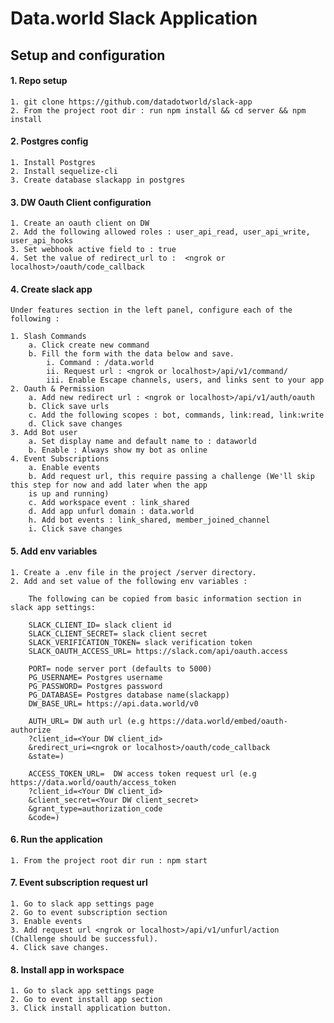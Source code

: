 # Data.world Slack Application

## Setup and configuration

#### 1. Repo setup
    1. git clone https://github.com/datadotworld/slack-app
    2. From the project root dir : run npm install && cd server && npm install

#### 2. Postgres config 
    1. Install Postgres
    2. Install sequelize-cli
    3. Create database slackapp in postgres

#### 3. DW Oauth Client configuration
    1. Create an oauth client on DW
    2. Add the following allowed roles : user_api_read, user_api_write, user_api_hooks
    3. Set webhook active field to : true
    4. Set the value of redirect_url to :  <ngrok or localhost>/oauth/code_callback

#### 4. Create slack app

    Under features section in the left panel, configure each of the following :
     
    1. Slash Commands 
        a. Click create new command 
        b. Fill the form with the data below and save.
            i. Command : /data.world
            ii. Request url : <ngrok or localhost>/api/v1/command/
            iii. Enable Escape channels, users, and links sent to your app 
    2. Oauth & Permission 
        a. Add new redirect url : <ngrok or localhost>/api/v1/auth/oauth
        b. Click save urls
        c. Add the following scopes : bot, commands, link:read, link:write
        d. Click save changes
    3. Add Bot user 
        a. Set display name and default name to : dataworld
        b. Enable : Always show my bot as online
    4. Event Subscriptions 
        a. Enable events 
        b. Add request url, this require passing a challenge (We'll skip this step for now and add later when the app 
        is up and running)
        c. Add workspace event : link_shared
        d. Add app unfurl domain : data.world
        h. Add bot events : link_shared, member_joined_channel
        i. Click save changes

#### 5. Add env variables 
    1. Create a .env file in the project /server directory.
    2. Add and set value of the following env variables :
    
        The following can be copied from basic information section in slack app settings: 
        
        SLACK_CLIENT_ID= slack client id
        SLACK_CLIENT_SECRET= slack client secret
        SLACK_VERIFICATION_TOKEN= slack verification token
        SLACK_OAUTH_ACCESS_URL= https://slack.com/api/oauth.access

        PORT= node server port (defaults to 5000)
        PG_USERNAME= Postgres username
        PG_PASSWORD= Postgres password
        PG_DATABASE= Postgres database name(slackapp)
        DW_BASE_URL= https://api.data.world/v0
        
        AUTH_URL= DW auth url (e.g https://data.world/embed/oauth-authorize
        ?client_id=<Your DW client_id>
        &redirect_uri=<ngrok or localhost>/oauth/code_callback
        &state=)
        
        ACCESS_TOKEN_URL=  DW access token request url (e.g https://data.world/oauth/access_token
        ?client_id=<Your DW client_id>
        &client_secret=<Your DW client_secret>
        &grant_type=authorization_code
        &code=)

#### 6. Run the application
    1. From the project root dir run : npm start

#### 7. Event subscription request url
    1. Go to slack app settings page 
    2. Go to event subscription section
    3. Enable events 
    3. Add request url <ngrok or localhost>/api/v1/unfurl/action (Challenge should be successful).
    4. Click save changes.

#### 8. Install app in workspace
    1. Go to slack app settings page 
    2. Go to event install app section
    3. Click install application button.